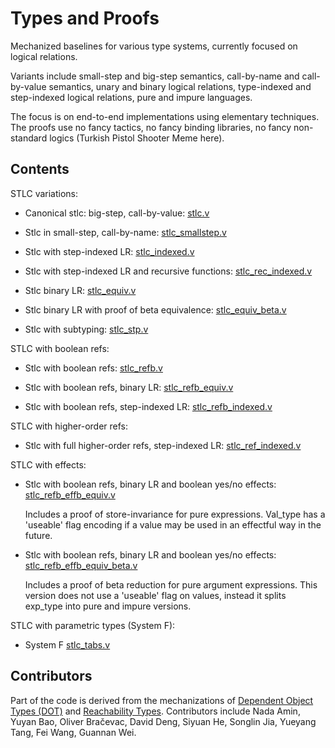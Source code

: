 # Types and Proofs

Mechanized baselines for various type systems, currently focused on
logical relations. 

Variants include small-step and big-step semantics, call-by-name
and call-by-value semantics, unary and binary logical relations, type-indexed
and step-indexed logical relations, pure and impure languages.

The focus is on end-to-end implementations using elementary 
techniques. The proofs use no fancy tactics, no fancy binding libraries, 
no fancy non-standard logics (Turkish Pistol Shooter Meme here).


## Contents

STLC variations:

- Canonical stlc: big-step, call-by-value: [stlc.v](pub/stlc.v)

- Stlc in small-step, call-by-name: [stlc_smallstep.v](pub/stlc_smallstep.v)

- Stlc with step-indexed LR: [stlc_indexed.v](pub/stlc_indexed.v)

- Stlc with step-indexed LR and recursive functions: [stlc_rec_indexed.v](pub/stlc_rec_indexed.v)

- Stlc binary LR: [stlc_equiv.v](pub/stlc_equiv.v)

- Stlc binary LR with proof of beta equivalence: [stlc_equiv_beta.v](pub/stlc_equiv_beta.v)

- Stlc with subtyping: [stlc_stp.v](pub/stlc_stp.v)



STLC with boolean refs:

- Stlc with boolean refs: [stlc_refb.v](pub/stlc_refb.v)

- Stlc with boolean refs, binary LR: [stlc_refb_equiv.v](pub/stlc_refb_equiv.v)

- Stlc with boolean refs, step-indexed LR: [stlc_refb_indexed.v](pub/stlc_refb_indexed.v)


STLC with higher-order refs:

- Stlc with full higher-order refs, step-indexed LR: [stlc_ref_indexed.v](pub/stlc_ref_indexed.v)


STLC with effects:

- Stlc with boolean refs, binary LR and boolean yes/no effects: [stlc_refb_effb_equiv.v](pub/stlc_refb_effb_equiv.v)

  	Includes a proof of store-invariance for pure expressions.
  	Val_type has a 'useable' flag encoding if a value may be
  	used in an effectful way in the future.

- Stlc with boolean refs, binary LR and boolean yes/no effects: [stlc_refb_effb_equiv_beta.v](pub/stlc_refb_effb_equiv_beta.v)

	Includes a proof of beta reduction for pure argument expressions.
	This version does not use a 'useable' flag on values, instead it
	splits exp_type into pure and impure versions.


STLC with parametric types (System F):

- System F [stlc_tabs.v](pub/stlc_tabs.v)


## Contributors

Part of the code is derived from the mechanizations of 
[Dependent Object Types (DOT)](https://github.com/tiarkrompf/minidot) 
and [Reachability Types](https://github.com/tiarkrompf/reachability).
Contributors include Nada Amin, Yuyan Bao, Oliver Bračevac, David Deng,
Siyuan He, Songlin Jia, Yueyang Tang, Fei Wang, Guannan Wei.
